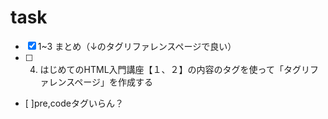 # task
- [x] 1~3 まとめ（↓のタグリファレンスページで良い）
- [ ] 4. はじめてのHTML入門講座【１、２】の内容のタグを使って「タグリファレンスページ」を作成する
 - [ ]pre,codeタグいらん？
